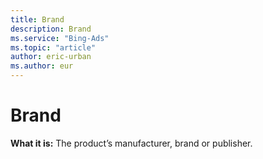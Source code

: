 ```yaml
---
title: Brand
description: Brand
ms.service: "Bing-Ads"
ms.topic: "article"
author: eric-urban
ms.author: eur
---
```


# Brand

**What it is:** The product’s manufacturer, brand or publisher.


